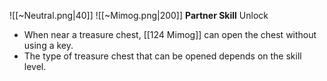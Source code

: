 
![[~Neutral.png|40]]
![[~Mimog.png|200]]
**Partner Skill**
Unlock
- When near a treasure chest, [[124 Mimog]] can open the chest without using a key.
- The type of treasure chest that can be opened depends on the skill level.
